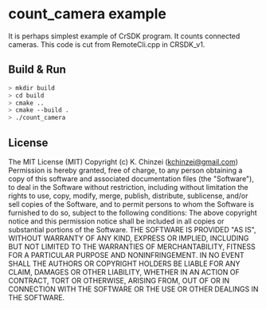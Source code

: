 # count_camera example

It is perhaps simplest example of CrSDK program.
It counts connected cameras.
This code is cut from RemoteCli.cpp in CRSDK_v1.

## Build & Run

```bash
> mkdir build
> cd build
> cmake ..
> cmake --build .
> ./count_camera
```

## License

The MIT License (MIT) Copyright (c) K. Chinzei (kchinzei@gmail.com)  
Permission is hereby granted, free of charge, to any person obtaining a copy of this software and associated documentation files (the "Software"), to deal in the Software without restriction, including without limitation the rights to use, copy, modify, merge, publish, distribute, sublicense, and/or sell copies of the Software, and to permit persons to whom the Software is furnished to do so, subject to the following conditions: The above copyright notice and this permission notice shall be included in all copies or substantial portions of the Software. THE SOFTWARE IS PROVIDED "AS IS", WITHOUT WARRANTY OF ANY KIND, EXPRESS OR IMPLIED, INCLUDING BUT NOT LIMITED TO THE WARRANTIES OF MERCHANTABILITY, FITNESS FOR A PARTICULAR PURPOSE AND NONINFRINGEMENT. IN NO EVENT SHALL THE AUTHORS OR COPYRIGHT HOLDERS BE LIABLE FOR ANY CLAIM, DAMAGES OR OTHER LIABILITY, WHETHER IN AN ACTION OF CONTRACT, TORT OR OTHERWISE, ARISING FROM, OUT OF OR IN CONNECTION WITH THE SOFTWARE OR THE USE OR OTHER DEALINGS IN THE SOFTWARE.